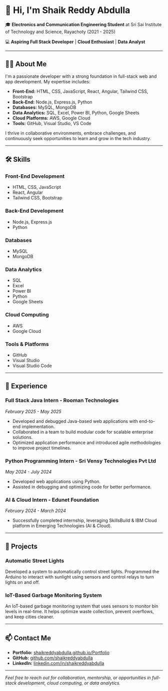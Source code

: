 # 👋 Hi, I'm Shaik Reddy Abdulla

🎓 **Electronics and Communication Engineering Student** at Sri Sai Institute of Technology and Science, Rayachoty (2021 - 2025)

💻 **Aspiring Full Stack Developer** | **Cloud Enthusiast** | **Data Analyst**

---

## 🧑‍💻 About Me

I'm a passionate developer with a strong foundation in full-stack web and app development. My expertise includes:

- **Front-End:** HTML, CSS, JavaScript, React, Angular, Tailwind CSS, Bootstrap
- **Back-End:** Node.js, Express.js, Python
- **Databases:** MySQL, MongoDB
- **Data Analytics:** SQL, Excel, Power BI, Python, Google Sheets
- **Cloud Platforms:** AWS, Google Cloud
- **Tools:** GitHub, Visual Studio, VS Code

I thrive in collaborative environments, embrace challenges, and continuously seek opportunities to learn and grow in the tech industry.

---

## 🛠️ Skills

### Front-End Development
- HTML, CSS, JavaScript
- React, Angular
- Tailwind CSS, Bootstrap

### Back-End Development
- Node.js, Express.js
- Python

### Databases
- MySQL
- MongoDB

### Data Analytics
- SQL
- Excel
- Power BI
- Python
- Google Sheets

### Cloud Computing
- AWS
- Google Cloud

### Tools & Platforms
- GitHub
- Visual Studio
- Visual Studio Code

---

## 💼 Experience

### Full Stack Java Intern - Rooman Technologies
*February 2025 - May 2025*

- Developed and debugged Java-based web applications with end-to-end implementation.
- Collaborated in a team to build modular code for scalable enterprise solutions.
- Optimized application performance and introduced agile methodologies to improve project timelines.

### Python Programming Intern - Sri Vensy Technologies Pvt Ltd
*May 2024 - July 2024*

- Developed web applications using Python.
- Assisted in debugging and optimizing code for better performance.

### AI & Cloud Intern - Edunet Foundation
*February 2024 - March 2024*

- Successfully completed internship, leveraging SkillsBuild & IBM Cloud platform in Emerging Technologies (AI & Cloud).

---

## 🚀 Projects

### Automatic Street Lights
Developed a system to automatically control street lights. Programmed the Arduino to interact with sunlight using sensors and control relays to turn lights on and off.

### IoT-Based Garbage Monitoring System
An IoT-based garbage monitoring system that uses sensors to monitor bin levels in real-time. It helps optimize waste collection, prevent overflows, and keep cities cleaner.

---

## 📫 Contact Me

- **Portfolio:** [shaikreddyabdulla.github.io/Portfolio](https://shaikreddyabdulla.github.io/Portfolio/)
- **GitHub:** [github.com/shaikreddyabdulla](https://github.com/shaikreddyabdulla)
- **LinkedIn:** [linkedin.com/in/shaikreddyabdulla](https://www.linkedin.com/in/shaikreddyabdulla)

---

*Feel free to reach out for collaboration, mentorship, or opportunities in full-stack development, cloud computing, or data analytics.*

